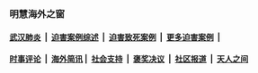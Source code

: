 
### 明慧海外之窗

####  [武汉肺炎](indexes/365.md?t=06180901) &nbsp;|&nbsp;  [迫害案例综述](indexes/328.md?t=06180901) &nbsp;|&nbsp; [迫害致死案例](indexes/277.md?t=06180901)  &nbsp;|&nbsp; [更多迫害案例](indexes/81.md?t=06180901)  &nbsp;|&nbsp; 
####  [时事评论](indexes/19.md?t=06180901) &nbsp;|&nbsp; [海外简讯](indexes/245.md?t=06180901)&nbsp;|&nbsp;  [社会支持](indexes/140.md?t=06180901) &nbsp;|&nbsp; [褒奖决议](indexes/282.md?t=06180901) &nbsp;|&nbsp; [社区报道](indexes/91.md?t=06180901)  &nbsp;|&nbsp; [天人之间](indexes/78.md?t=06180901) 

